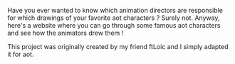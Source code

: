 Have you ever wanted to know which animation directors are responsible for which drawings of your favorite aot characters ? Surely not.
Anyway, here's a website where you can go through some famous aot characters and see how the animators drew them !

This project was originally created by my friend ftLoic and I simply adapted it for aot.
